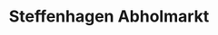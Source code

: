 ---
title: "Steffenhagen Abholmarkt"
url: /eckernfoerde/steffenhagen-abholmarkt/
shop: Supermarkt
---